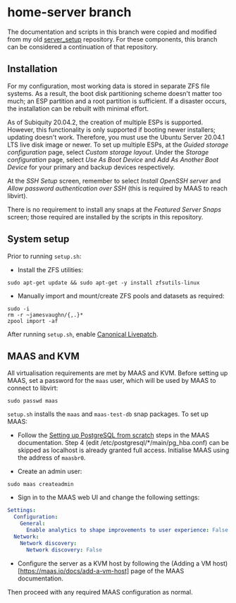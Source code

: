 # home-server branch

The documentation and scripts in this branch were copied and modified from my old [server_setup](https://github.com/jmcvaughn/server_setup) repository. For these components, this branch can be considered a continuation of that repository.

## Installation

For my configuration, most working data is stored in separate ZFS file systems. As a result, the boot disk partitioning scheme doesn't matter too much; an ESP partition and a root partition is sufficient. If a disaster occurs, the installation can be rebuilt with minimal effort.

As of Subiquity 20.04.2, the creation of multiple ESPs is supported. However, this functionality is only supported if booting newer installers; updating doesn't work. Therefore, you must use the Ubuntu Server 20.04.1 LTS live disk image or newer. To set up multiple ESPs, at the *Guided storage configuration* page, select *Custom storage layout*. Under the *Storage configuration* page, select *Use As Boot Device* and *Add As Another Boot Device* for your primary and backup devices respectively.

At the *SSH Setup* screen, remember to select *Install OpenSSH server* and *Allow password authentication over SSH* (this is required by MAAS to reach libvirt).

There is no requirement to install any snaps at the *Featured Server Snaps* screen; those required are installed by the scripts in this repository.

## System setup

Prior to running `setup.sh`:

- Install the ZFS utilities:

```shell
sudo apt-get update && sudo apt-get -y install zfsutils-linux
```

- Manually import and mount/create ZFS pools and datasets as required:

```shell
sudo -i
rm -r ~jamesvaughn/{,.}*
zpool import -af
```

After running `setup.sh`, enable [Canonical Livepatch](https://ubuntu.com/livepatch).

## MAAS and KVM

All virtualisation requirements are met by MAAS and KVM. Before setting up MAAS, set a password for the `maas` user, which will be used by MAAS to connect to libvirt:

```shell
sudo passwd maas
```

`setup.sh` installs the `maas` and `maas-test-db` snap packages. To set up MAAS:

- Follow the [Setting up PostgreSQL from scratch](https://maas.io/docs/snap/2.8/ui/installation#heading--init-prod) steps in the MAAS documentation. Step 4 (edit /etc/postgresql/\*/main/pg\_hba.conf) can be skipped as localhost is already granted full access. Initialise MAAS using the address of `maasbr0`.

- Create an admin user:

```shell
sudo maas createadmin
```

- Sign in to the MAAS web UI and change the following settings:

```yaml
Settings:
  Configuration:
    General:
      Enable analytics to shape improvements to user experience: False
  Network:
    Network discovery:
      Network discovery: False
```

- Configure the server as a KVM host by following the (Adding a VM host)[https://maas.io/docs/add-a-vm-host] page of the MAAS documentation.

Then proceed with any required MAAS configuration as normal.
